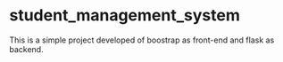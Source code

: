 # student_management_system
This is a simple project developed of boostrap as front-end and flask as backend.
